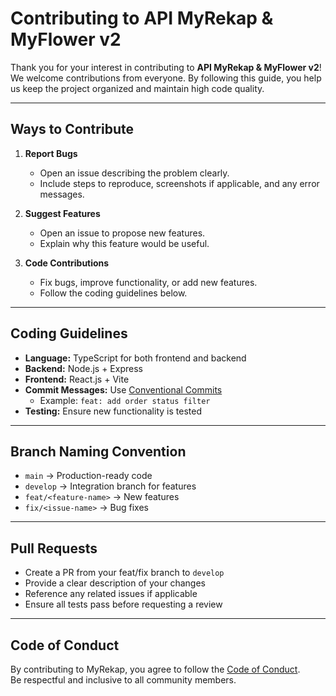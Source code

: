 # Contributing to API MyRekap & MyFlower v2

Thank you for your interest in contributing to **API MyRekap & MyFlower v2**! We welcome contributions from everyone. By following this guide, you help us keep the project organized and maintain high code quality.

---

## Ways to Contribute

1. **Report Bugs**  
   - Open an issue describing the problem clearly.
   - Include steps to reproduce, screenshots if applicable, and any error messages.

2. **Suggest Features**  
   - Open an issue to propose new features.
   - Explain why this feature would be useful.

3. **Code Contributions**  
   - Fix bugs, improve functionality, or add new features.
   - Follow the coding guidelines below.

---

## Coding Guidelines

- **Language:** TypeScript for both frontend and backend  
- **Backend:** Node.js + Express  
- **Frontend:** React.js + Vite  
- **Commit Messages:** Use [Conventional Commits](https://www.conventionalcommits.org/)  
  - Example: `feat: add order status filter`  
- **Testing:** Ensure new functionality is tested  

---

## Branch Naming Convention

- `main` → Production-ready code  
- `develop` → Integration branch for features  
- `feat/<feature-name>` → New features  
- `fix/<issue-name>` → Bug fixes  

---

## Pull Requests

- Create a PR from your feat/fix branch to `develop`  
- Provide a clear description of your changes  
- Reference any related issues if applicable  
- Ensure all tests pass before requesting a review  

---

## Code of Conduct

By contributing to MyRekap, you agree to follow the [Code of Conduct](https://www.contributor-covenant.org/version/2/1/code_of_conduct/).  
Be respectful and inclusive to all community members.
